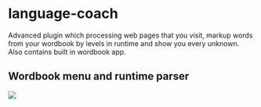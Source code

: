 # language-coach
Advanced plugin which processing web pages that you visit, markup words from your wordbook by levels in runtime and show you every unknown. Also contains built in wordbook app.

## Wordbook menu and runtime parser
![](https://sun9-31.userapi.com/rIXe5gjImJUmVA2AIUShndTDDTXp_5mojL55Vg/5XZGeZK_Uso.jpg)
